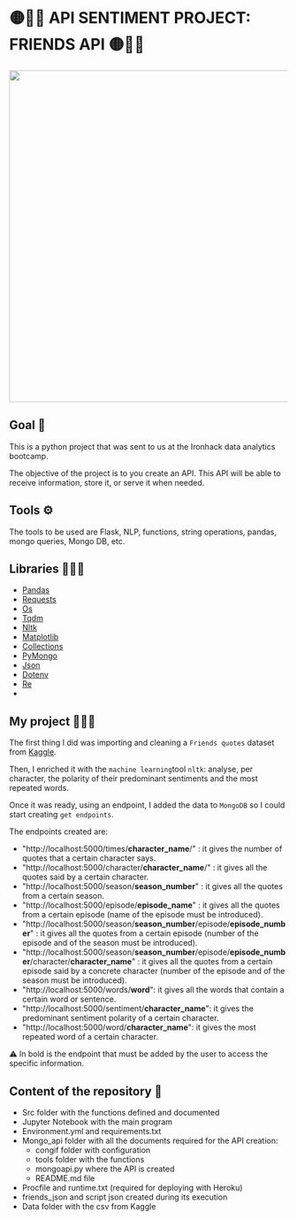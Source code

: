 # 🟡🔴🔵 API SENTIMENT PROJECT: FRIENDS API 🟡🔴🔵

<img width=600 src="http://cdn3.upsocl.com/wp-content/uploads/2016/09/Noticia-111249-friends-serie-20_anos-20_datos-1.gif">

## Goal 🏁
This is a python project that was sent to us at the Ironhack data analytics bootcamp. 

The objective of the project is to you create an API. This API will be able to receive information, store it, or serve it when needed. 

## Tools ⚙️
The tools to be used are Flask, NLP, functions, string operations, pandas, mongo queries, Mongo DB,  etc. 

## Libraries 👩🏼‍🏫
- [Pandas](https://pandas.pydata.org/docs/)
- [Requests](https://docs.python-requests.org/en/master/)
- [Os](https://docs.python.org/3/library/os.html)
- [Tqdm](https://tqdm.github.io/)
- [Nltk](https://www.nltk.org/)
- [Matplotlib](https://matplotlib.org/)
- [Collections](https://docs.python.org/3/library/collections.html)
- [PyMongo](https://pymongo.readthedocs.io/en/stable/)
- [Json](https://docs.python.org/3/library/json.html)
- [Dotenv](https://pypi.org/project/python-dotenv/)
- [Re](https://docs.python.org/3/library/re.html)
-

## My project 👩🏼‍💻
The first thing I did was importing and cleaning a `Friends quotes` dataset from [Kaggle](https://www.kaggle.com/ryanstonebraker/friends-transcript). 

Then, I enriched it with the `machine learning`tool `nltk`: analyse, per character, the polarity of their predominant sentiments and the most repeated words.

Once it was ready, using an endpoint, I added the data to `MongoDB` so I could start creating `get endpoints`. 

The endpoints created are: 
* "http://localhost:5000/times/**character_name**/" : it gives the number of quotes that a certain character says.
* "http://localhost:5000/character/**character_name**/" : it gives all the quotes said by a certain character.
* "http://localhost:5000/season/**season_number**" : it gives all the quotes from a certain season.
* "http://localhost:5000/episode/**episode_name**" : it gives all the quotes from a certain episode (name of the episode must be introduced).
* "http://localhost:5000/season/**season_number**/episode/**episode_number**" : it gives all the quotes from a certain episode (number of the episode and of the season must be introduced).
* "http://localhost:5000/season/**season_number**/episode/**episode_number**/character/**character_name**" : it gives all the quotes from a certain episode said by a concrete character (number of the episode and of the season must be introduced).
* "http://localhost:5000/words/**word**": it gives all the words that contain a certain word or sentence. 
* "http://localhost:5000/sentiment/**character_name**": it gives the predominant sentiment polarity of a certain character.
* "http://localhost:5000/word/**character_name**": it gives the most repeated word of a certain character.

⚠ In bold is the endpoint that must be added by the user to access the specific information. 

## Content of the repository 👀

- Src folder with the functions defined and documented
- Jupyter Notebook with the main program
- Environment.yml and requirements.txt
- Mongo_api folder with all the documents required for the API creation:
    * congif folder with configuration
    * tools folder with the functions 
    * mongoapi.py where the API is created 
    * README.md file
- Procfile and runtime.txt (required for deploying with Heroku)
- friends_json and script json created during its execution
- Data folder with the csv from Kaggle

